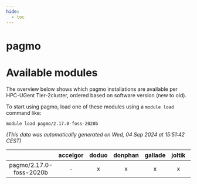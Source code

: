 ```yaml
---
hide:
  - toc
---
```


pagmo
=====

# Available modules


The overview below shows which pagmo installations are available per HPC-UGent Tier-2cluster, ordered based on software version (new to old).

To start using pagmo, load one of these modules using a `module load` command like:

```shell
module load pagmo/2.17.0-foss-2020b
```

*(This data was automatically generated on Wed, 04 Sep 2024 at 15:51:42 CEST)*  

| |accelgor|doduo|donphan|gallade|joltik|shinx|skitty|
| :---: | :---: | :---: | :---: | :---: | :---: | :---: | :---: |
|pagmo/2.17.0-foss-2020b|-|x|x|x|x|-|x|
